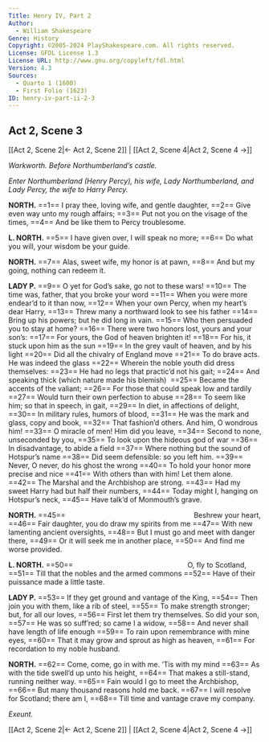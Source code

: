 ```yaml
---
Title: Henry IV, Part 2
Author: 
  - William Shakespeare
Genre: History
Copyright: ©2005-2024 PlayShakespeare.com. All rights reserved.
License: GFDL License 1.3
License URL: http://www.gnu.org/copyleft/fdl.html
Version: 4.3
Sources:
  - Quarto 1 (1600)
  - First Folio (1623)
ID: henry-iv-part-ii-2-3
---
```


## Act 2, Scene 3
[[Act 2, Scene 2|← Act 2, Scene 2]] | [[Act 2, Scene 4|Act 2, Scene 4 →]]

*Warkworth. Before Northumberland’s castle.*

*Enter Northumberland (Henry Percy), his wife, Lady Northumberland, and Lady Percy, the wife to Harry Percy.*

**NORTH.**
==1== I pray thee, loving wife, and gentle daughter,
==2== Give even way unto my rough affairs;
==3== Put not you on the visage of the times,
==4== And be like them to Percy troublesome.

**L. NORTH.**
==5== I have given over, I will speak no more;
==6== Do what you will, your wisdom be your guide.

**NORTH.**
==7== Alas, sweet wife, my honor is at pawn,
==8== And but my going, nothing can redeem it.

**LADY P.**
==9== O yet for God’s sake, go not to these wars!
==10== The time was, father, that you broke your word
==11== When you were more endear’d to it than now,
==12== When your own Percy, when my heart’s dear Harry,
==13== Threw many a northward look to see his father
==14== Bring up his powers; but he did long in vain.
==15== Who then persuaded you to stay at home?
==16== There were two honors lost, yours and your son’s:
==17== For yours, the God of heaven brighten it!
==18== For his, it stuck upon him as the sun
==19== In the grey vault of heaven, and by his light
==20== Did all the chivalry of England move
==21== To do brave acts. He was indeed the glass
==22== Wherein the noble youth did dress themselves:
==23== He had no legs that practic’d not his gait;
==24== And speaking thick (which nature made his blemish) 
==25== Became the accents of the valiant;
==26== For those that could speak low and tardily
==27== Would turn their own perfection to abuse
==28== To seem like him; so that in speech, in gait,
==29== In diet, in affections of delight,
==30== In military rules, humors of blood,
==31== He was the mark and glass, copy and book,
==32== That fashion’d others. And him, O wondrous him!
==33== O miracle of men! Him did you leave,
==34== Second to none, unseconded by you,
==35== To look upon the hideous god of war
==36== In disadvantage, to abide a field
==37== Where nothing but the sound of Hotspur’s name
==38== Did seem defensible: so you left him.
==39== Never, O never, do his ghost the wrong
==40== To hold your honor more precise and nice
==41== With others than with him! Let them alone.
==42== The Marshal and the Archbishop are strong.
==43== Had my sweet Harry had but half their numbers,
==44== Today might I, hanging on Hotspur’s neck,
==45== Have talk’d of Monmouth’s grave.

**NORTH.**
==45==                   Beshrew your heart,
==46== Fair daughter, you do draw my spirits from me
==47== With new lamenting ancient oversights,
==48== But I must go and meet with danger there,
==49== Or it will seek me in another place,
==50== And find me worse provided.

**L. NORTH.**
==50==                 O, fly to Scotland,
==51== Till that the nobles and the armed commons
==52== Have of their puissance made a little taste.

**LADY P.**
==53== If they get ground and vantage of the King,
==54== Then join you with them, like a rib of steel,
==55== To make strength stronger; but, for all our loves,
==56== First let them try themselves. So did your son,
==57== He was so suff’red; so came I a widow,
==58== And never shall have length of life enough
==59== To rain upon remembrance with mine eyes,
==60== That it may grow and sprout as high as heaven,
==61== For recordation to my noble husband.

**NORTH.**
==62== Come, come, go in with me. ’Tis with my mind
==63== As with the tide swell’d up unto his height,
==64== That makes a still-stand, running neither way.
==65== Fain would I go to meet the Archbishop,
==66== But many thousand reasons hold me back.
==67== I will resolve for Scotland; there am I,
==68== Till time and vantage crave my company.

*Exeunt.*

[[Act 2, Scene 2|← Act 2, Scene 2]] | [[Act 2, Scene 4|Act 2, Scene 4 →]]